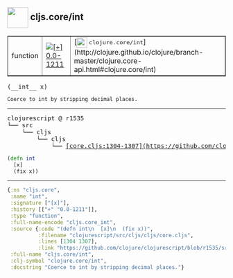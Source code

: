 ## <img width="48px" valign="middle" src="http://i.imgur.com/Hi20huC.png"> cljs.core/int

 <table border="1">
<tr>
<td>function</td>
<td><a href="https://github.com/cljsinfo/api-refs/tree/0.0-1211"><img valign="middle" alt="[+] 0.0-1211" src="https://img.shields.io/badge/+-0.0--1211-lightgrey.svg"></a> </td>
<td>
[<img height="24px" valign="middle" src="http://i.imgur.com/1GjPKvB.png"> <samp>clojure.core/int</samp>](http://clojure.github.io/clojure/branch-master/clojure.core-api.html#clojure.core/int)
</td>
</tr>
</table>

 <samp>
(__int__ x)<br>
</samp>

```
Coerce to int by stripping decimal places.
```

---

 <pre>
clojurescript @ r1535
└── src
    └── cljs
        └── cljs
            └── <ins>[core.cljs:1304-1307](https://github.com/clojure/clojurescript/blob/r1535/src/cljs/cljs/core.cljs#L1304-L1307)</ins>
</pre>

```clj
(defn int
  [x]
  (fix x))
```


---

```clj
{:ns "cljs.core",
 :name "int",
 :signature ["[x]"],
 :history [["+" "0.0-1211"]],
 :type "function",
 :full-name-encode "cljs.core_int",
 :source {:code "(defn int\n  [x]\n  (fix x))",
          :filename "clojurescript/src/cljs/cljs/core.cljs",
          :lines [1304 1307],
          :link "https://github.com/clojure/clojurescript/blob/r1535/src/cljs/cljs/core.cljs#L1304-L1307"},
 :full-name "cljs.core/int",
 :clj-symbol "clojure.core/int",
 :docstring "Coerce to int by stripping decimal places."}

```
